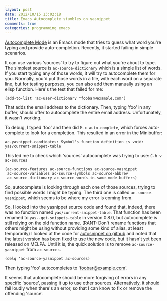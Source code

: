 ```yaml
---
layout: post
date: 2012/10/15 13:02:18
title: Emacs Autocomplete stumbles on yasnippet
comments: true
categories: programming emacs
---
```


[Autocomplete Mode](http://cx4a.org/software/auto-complete/) is an
Emacs mode that tries to guess what word you're typing and provide
auto-completion. Recently, it started failing in simple scenarios.

It can use various 'sources' to try to figure out what you're about to
type. The simplest source is `ac-source-dictionary` which is a simple
list of words. If you start typing any of those words, it will try to
autocomplete them for you. Normally, you'd put those words in a file,
with each word on a separate line, but for testing purposes, you can
also add them manually using an elisp function. Here's the test that
failed for me:

    (add-to-list 'ac-user-dictionary "foobar@example.com")

That adds the email address to the dictionary. Then, typing 'foo' in
any buffer, should offer to autocomplete the entire email address.
Unfortunately, it wasn't working.

To debug, I typed 'foo' and then did `M-x auto-complete`, which forces
auto-complete to look for a completion. This resulted in an error in
the Minibuffer:

    ac-yasnippet-candidates: Symbol's function definition is void: yas/current-snippet-table

This led me to check which 'sources' autocomplete was trying to use:
`C-h v ac-sources`

    (ac-source-features ac-source-functions ac-source-yasnippet
     ac-source-variables ac-source-symbols ac-source-abbrev
     ac-source-dictionary ac-source-words-in-same-mode-buffers)

So, autocomplete is looking through each one of those sources, trying
to find possible words I might be typing. The third one is called
`ac-source-yasnippet`, which seems to be where my error is coming
from.

So, I looked into the yasnippet source code and found that, indeed,
there was no function named `yas/current-snippet-table`. That function
has been renamed to `yas--get-snippets-table` in version 0.8.0, but
autocomplete is still relying on the old function name. (RANT: Don't
rename functions that others might be using without providing some
kind of alias, at least temporarily) I looked at the code for
[autosnippet on github](https://github.com/auto-complete/auto-complete)
and noted that the latest version has been fixed to use the new code,
but it hasn't yet been released on MELPA. Until it is, the quick
solution is to remove `ac-source-yasnippet` from `ac-sources`.

    (delq 'ac-source-yasnippet ac-sources)

Then typing 'foo' autocompletes to 'foobar@example.com'.

It seems that autocomplete should be more forgiving of errors in any
specific 'source', passing it up to use other sources. Alternatively,
it should fail loudly when there's an error, so that I can know to fix
or remove the offending 'source'.
